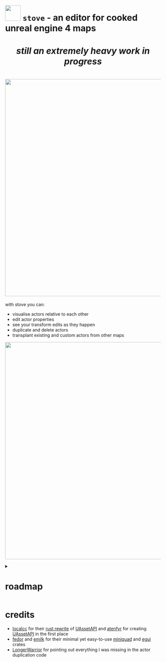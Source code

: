 # <img src="assets/pot.ico" width="50" /> `stove` - an editor for cooked unreal engine 4 maps

*<h1 align="center">still an extremely heavy work in progress</h1>*

<h1 align="center"><img width=700 src=https://user-images.githubusercontent.com/71292624/217354220-8d21f016-7941-44e9-95c6-bce7de373147.png></h1>

with stove you can:
- visualise actors relative to each other
- edit actor properties
- see your transform edits as they happen
- duplicate and delete actors
- transplant existing and custom actors from other maps

<a href="https://www.youtube.com/watch?v=gnl3OSftqno"><img width="700" src="https://user-images.githubusercontent.com/71292624/208414853-0a17badc-a4f0-4ddb-a157-677fe2fc88f4.png"></a>

<details>
<summary><h1>roadmap</h1></summary>

### basic functionality
- [x] save and open unreal map files of any version
- [x] display a selectable list of actors
- [x] allow editing all of an actor's transforms
- [x] render each actor as a cube/sprite in a 3d scene
- [x] walk around the scene with an unreal-editor-style camera
- [x] duplicate actors in the same map
- [x] transplant actors from a different map
- [x] edit the properties of actors and their components
- [ ] insert default values (properties left as default are cut from the map)
### convenience
- [ ] undo and redo any action
- [x] actor deletion
- [x] can move actors in the viewport instead of just in the properties
- [ ] multiple selection (requires above to be useful)
- [ ] searching
### aesthetic
- [x] load assets from pak folders
- [x] retrieve and display static meshes
- [ ] retrieve and display skeletal meshes
- [ ] get meshes for all types of actor
- [ ] retrieve and display textures on meshes
- [x] discord RPC (show your internet friends what you're doing)
</details>

# credits

- [localcc](https://github.com/localcc) for their [rust rewrite](https://github.com/AstroTechies/unrealmodding/tree/main/unreal_asset) of [UAssetAPI](https://github.com/atenfyr/UAssetAPI) and [atenfyr](https://github.com/atenfyr) for creating [UAssetAPI](https://github.com/atenfyr/UAssetAPI) in the first place
- [fedor](https://github.com/not-fl3) and [emilk](https://github.com/emilk) for their minimal yet easy-to-use [miniquad](https://crates.io/crates/miniquad) and [egui](https://crates.io/crates/egui) crates
- [LongerWarrior](https://github.com/LongerWarrior) for pointing out everything I was missing in the actor duplication code
